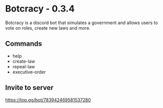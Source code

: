 # Botcracy - 0.3.4

Botcracy is a discord bot that simulates a government and allows users to vote on roles, create new laws and more.

## Commands

- help
- create-law
- repeal-law
- executive-order

## Invite to server

https://top.gg/bot/783942469581537280

